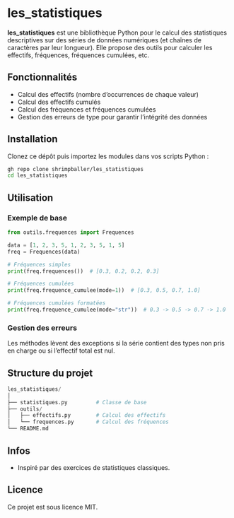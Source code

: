 # les_statistiques

**les_statistiques** est une bibliothèque Python pour le calcul des statistiques descriptives sur des séries de données numériques (et chaînes de caractères par leur longueur). Elle propose des outils pour calculer les effectifs, fréquences, fréquences cumulées, etc.

## Fonctionnalités

- Calcul des effectifs (nombre d’occurrences de chaque valeur)
- Calcul des effectifs cumulés
- Calcul des fréquences et fréquences cumulées
- Gestion des erreurs de type pour garantir l’intégrité des données

## Installation

Clonez ce dépôt puis importez les modules dans vos scripts Python :

```bash
gh repo clone shrimpballer/les_statistiques
cd les_statistiques
```

## Utilisation

### Exemple de base

```python
from outils.frequences import Frequences

data = [1, 2, 3, 5, 1, 2, 3, 5, 1, 5]
freq = Frequences(data)

# Fréquences simples
print(freq.frequences())  # [0.3, 0.2, 0.2, 0.3]

# Fréquences cumulées
print(freq.frequence_cumulee(mode=1))  # [0.3, 0.5, 0.7, 1.0]

# Fréquences cumulées formatées
print(freq.frequence_cumulee(mode="str"))  # 0.3 -> 0.5 -> 0.7 -> 1.0
```

### Gestion des erreurs

Les méthodes lèvent des exceptions si la série contient des types non pris en charge ou si l’effectif total est nul.

## Structure du projet

```py
les_statistiques/
│
├── statistiques.py         # Classe de base
├── outils/
│   ├── effectifs.py        # Calcul des effectifs
│   └── frequences.py       # Calcul des fréquences
└── README.md
```

## Infos

- Inspiré par des exercices de statistiques classiques.

## Licence

Ce projet est sous licence MIT.
